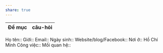 ```yaml
---
share: true
---
```



| Đề mục | câu-hỏi |
| ------ | ------- |


Họ tên:: 
Giới:: 
Email:: 
Ngày sinh:: 
Website/blog/Facebook:: 
Nơi ở:: Hồ Chí Minh
Công việc:: 
Mối quan hệ::
